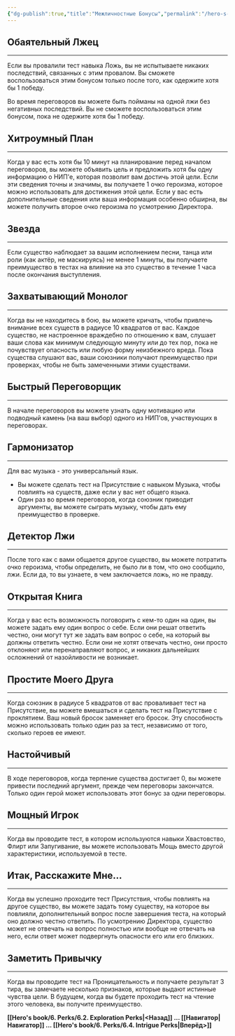 ```yaml
---
{"dg-publish":true,"title":"Межличностные Бонусы","permalink":"/hero-s-book/6-perks/6-3-interpersonal-perks/","dgPassFrontmatter":true}
---
```



## Обаятельный Лжец
---
Если вы провалили тест навыка Ложь, вы не испытываете никаких последствий, связанных с этим провалом. Вы сможете воспользоваться этим бонусом только после того, как одержите хотя бы 1 победу.

Во время переговоров вы можете быть пойманы на одной лжи без негативных последствий. Вы не сможете воспользоваться этим бонусом, пока не одержите хотя бы 1 победу.
## Хитроумный План
---
Когда у вас есть хотя бы 10 минут на планирование перед началом переговоров, вы можете объявить цель и предложить хотя бы одну информацию о НИП'е, которая позволит вам достичь этой цели. Если эти сведения точны и значимы, вы получаете 1 очко героизма, которое можно использовать для достижения этой цели. Если у вас есть дополнительные сведения или ваша информация особенно обширна, вы можете получить второе очко героизма по усмотрению Директора.
## Звезда
---
Если существо наблюдает за вашим исполнением песни, танца или роли (как актёр, не маскируясь) не менее 1 минуты, вы получаете преимущество в тестах на влияние на это существо в течение 1 часа после окончания выступления.
## Захватывающий Монолог
---
Когда вы не находитесь в бою, вы можете кричать, чтобы привлечь внимание всех существ в радиусе 10 квадратов от вас. Каждое существо, не настроенное враждебно по отношению к вам, слушает ваши слова как минимум следующую минуту или до тех пор, пока не почувствует опасность или любую форму неизбежного вреда. Пока существа слушают вас, ваши союзники получают преимущество при проверках, чтобы не быть замеченными этими существами.
## Быстрый Переговорщик 
---
В начале переговоров вы можете узнать одну мотивацию или подводный камень (на ваш выбор) одного из НИП'ов, участвующих в переговорах. 
## Гармонизатор
---
Для вас музыка - это универсальный язык.
- Вы можете сделать тест на Присутствие с навыком Музыка, чтобы повлиять на существ, даже если у вас нет общего языка.
- Один раз во время переговоров, когда союзник приводит аргументы, вы можете сыграть музыку, чтобы дать ему преимущество в проверке.
## Детектор Лжи
---
После того как с вами общается другое существо, вы можете потратить очко героизма, чтобы определить, не было ли в том, что оно сообщило, лжи. Если да, то вы узнаете, в чем заключается ложь, но не правду.
## Открытая Книга
---
Когда у вас есть возможность поговорить с кем-то один на один, вы можете задать ему один вопрос о себе. Если они решат ответить честно, они могут тут же задать вам вопрос о себе, на который вы должны ответить честно. Если они не хотят отвечать честно, они просто отклоняют или перенаправляют вопрос, и никаких дальнейших осложнений от назойливости не возникает.
## Простите Моего Друга
---
Когда союзник в радиусе 5 квадратов от вас проваливает тест на Присутствие, вы можете вмешаться и сделать тест на Присутствие с проклятием. Ваш новый бросок заменяет его бросок. Эту способность можно использовать только один раз за тест, независимо от того, сколько героев ее имеют.
## Настойчивый
---
В ходе переговоров, когда терпение существа достигает 0, вы можете привести последний аргумент, прежде чем переговоры закончатся. Только один герой может использовать этот бонус за одни переговоры.
## Мощный Игрок
---
Когда вы проводите тест, в котором используются навыки Хвастовство, Флирт или Запугивание, вы можете использовать Мощь вместо другой характеристики, используемой в тесте.
## Итак, Расскажите Мне...
---
Когда вы успешно проходите тест Присутствия, чтобы повлиять на другое существо, вы можете задать тому существу, на которое вы повлияли, дополнительный вопрос после завершения теста, на который оно должно честно ответить. По усмотрению Директора, существо может не отвечать на вопрос полностью или вообще не отвечать на него, если ответ может подвергнуть опасности его или его близких.
## Заметить Привычку
---
Когда вы проводите тест на Проницательность и получаете результат 3 тира, вы замечаете несколько признаков, которые выдают истинные чувства цели. В будущем, когда вы будете проходить тест на чтение этого человека, вы получите преимущество.

**[[Hero's book/6. Perks/6.2. Exploration Perks\|<Назад]] ... [[Навигатор\|Навигатор]] ... [[Hero's book/6. Perks/6.4. Intrigue Perks\|Вперёд>]]**